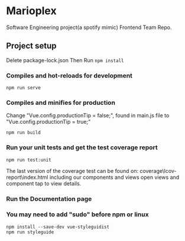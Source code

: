 # Marioplex

Software Engineering project(a spotify mimic)
Frontend Team Repo.

## Project setup

Delete package-lock.json
Then Run
`npm install`

### Compiles and hot-reloads for development

```
npm run serve
```

### Compiles and minifies for production

Change "Vue.config.productionTip = false;", found in main.js file
to "Vue.config.productionTip = true;"

```
npm run build
```

### Run your unit tests and get the test coverage report

```
npm run test:unit
```
The last version of the coverage test can be found on: coverage\lcov-report\index.html
including our components and views
open views and component tap to view details.

### Run the Documentation page

### You may need to add "sudo" before npm or linux

```
npm install --save-dev vue-styleguidist
npm run styleguide
```


